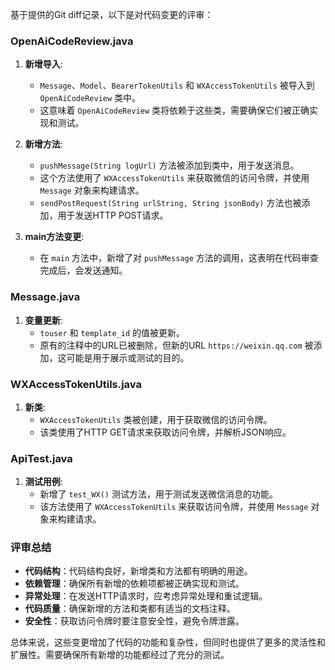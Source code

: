 基于提供的Git diff记录，以下是对代码变更的评审：

### OpenAiCodeReview.java

1. **新增导入**:
   - `Message`、`Model`、`BearerTokenUtils` 和 `WXAccessTokenUtils` 被导入到 `OpenAiCodeReview` 类中。
   - 这意味着 `OpenAiCodeReview` 类将依赖于这些类，需要确保它们被正确实现和测试。

2. **新增方法**:
   - `pushMessage(String logUrl)` 方法被添加到类中，用于发送消息。
   - 这个方法使用了 `WXAccessTokenUtils` 来获取微信的访问令牌，并使用 `Message` 对象来构建请求。
   - `sendPostRequest(String urlString, String jsonBody)` 方法也被添加，用于发送HTTP POST请求。

3. **main方法变更**:
   - 在 `main` 方法中，新增了对 `pushMessage` 方法的调用，这表明在代码审查完成后，会发送通知。

### Message.java

1. **变量更新**:
   - `touser` 和 `template_id` 的值被更新。
   - 原有的注释中的URL已被删除，但新的URL `https://weixin.qq.com` 被添加，这可能是用于展示或测试的目的。

### WXAccessTokenUtils.java

1. **新类**:
   - `WXAccessTokenUtils` 类被创建，用于获取微信的访问令牌。
   - 该类使用了HTTP GET请求来获取访问令牌，并解析JSON响应。

### ApiTest.java

1. **测试用例**:
   - 新增了 `test_WX()` 测试方法，用于测试发送微信消息的功能。
   - 该方法使用了 `WXAccessTokenUtils` 来获取访问令牌，并使用 `Message` 对象来构建请求。

### 评审总结

- **代码结构**：代码结构良好，新增类和方法都有明确的用途。
- **依赖管理**：确保所有新增的依赖项都被正确实现和测试。
- **异常处理**：在发送HTTP请求时，应考虑异常处理和重试逻辑。
- **代码质量**：确保新增的方法和类都有适当的文档注释。
- **安全性**：获取访问令牌时要注意安全性，避免令牌泄露。

总体来说，这些变更增加了代码的功能和复杂性，但同时也提供了更多的灵活性和扩展性。需要确保所有新增的功能都经过了充分的测试。